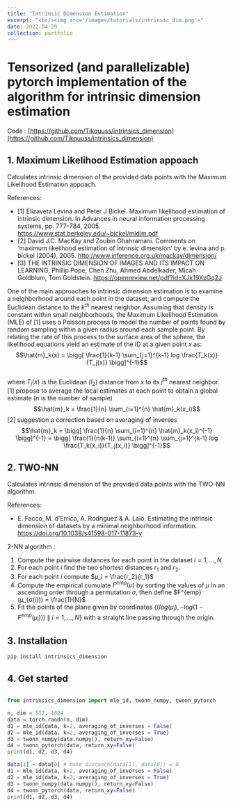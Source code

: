```yaml
---
title: "Intrinsic Dimension Estimation"
excerpt: "<br/><img src='/images/tutorials/intrinsic_dim.png'>"
date: 2022-04-29
collection: portfolio
---
```


# Tensorized (and parallelizable) pytorch implementation of the algorithm for intrinsic dimension estimation

Code : [https://github.com/Tikquuss/intrinsics_dimension](https://github.com/Tikquuss/intrinsics_dimension)

## 1. Maximum Likelihood Estimation appoach

Calculates intrinsic dimension of the provided data points with the Maximum Likelihood Estimation appoach.

References: 

* [1] Elizaveta Levina and Peter J Bickel. Maximum likelihood estimation of intrinsic dimension.  In Advances in neural information processing systems, pp. 777–784, 2005. https://www.stat.berkeley.edu/~bickel/mldim.pdf
* [2] David J.C. MacKay and Zoubin Ghahramani. Comments on ‘maximum likelihood estimation of intrinsic dimension’  by e. levina and p. bickel (2004), 2005. http://www.inference.org.uk/mackay/dimension/
* [3] THE INTRINSIC DIMENSION OF IMAGES AND ITS IMPACT ON LEARNING, Phillip Pope, Chen Zhu, Ahmed Abdelkader, Micah Goldblum, Tom Goldstein. https://openreview.net/pdf?id=XJk19XzGq2J


One of the main approaches to intrinsic dimension estimation is to examine a neighborhood around each point in the dataset, and compute the Euclidean distance to the $k^{th}$ nearest neighbor. Assuming that density is constant within small neighborhoods, the Maximum Likelihood Estimation (MLE) of [1] uses a Poisson process to model the number of points found by random sampling within a given radius around each sample point. By relating the rate of this process to the surface area of the sphere, the likelihood equations yield an estimate of the ID at a given point $x$ as: 
$$\hat{m}_k(x) = \bigg[ \frac{1}{k-1} \sum_{j=1}^{k-1} log \frac{T_k(x)}{T_j(x)} \bigg]^{-1}$$  
where $T_j(x)$ is the Euclidean ($l_2$) distance from $x$ to its $j^{th}$ nearest neighbor. [1] propose to average the local estimates at each point to obtain a global estimate ($n$ is the number of sample) 
$$\hat{m}_k = \frac{1}{n} \sum_{i=1}^{n} \hat{m}_k(x_i)$$ 
[2] suggestion a correction based on averaging of inverses 
$$\hat{m}_k = \bigg[ \frac{1}{n} \sum_{i=1}^{n} \hat{m}_k(x_i)^{-1} \bigg]^{-1} = \bigg[ \frac{1}{n(k-1)} \sum_{i=1}^{n} \sum_{j=1}^{k-1} log \frac{T_k(x_i)}{T_j(x_i)} \bigg]^{-1}$$ 

## 2. TWO-NN
Calculates intrinsic dimension of the provided data points with the TWO-NN algorithm.

References: 
* E. Facco, M. d’Errico, A. Rodriguez & A. Laio. Estimating the intrinsic dimension of datasets by a minimal neighborhood information. https://doi.org/10.1038/s41598-017-11873-y

2-NN algorithm :
1. Compute the pairwise distances for each point in the dataset $i = 1, …, N$.
2. For each point $i$ find the two shortest distances $r_1$ and $r_2$.
3. For each point $i$ compute $µ_i = \frac{r_2}{r_1}$
4. Compute the empirical cumulate $F^{emp}(μ)$ by sorting the values of $μ$ in an ascending order through a permutation $σ$, then define $F^{emp}(μ_{σ(i)}) = \frac{1}{N}$
5. Fit the points of the plane given by coordinates $\{(log(μ_i), −log(1−F^{emp}(μ_i))) \ \| \ i=1,..., N\}$ with a straight line passing through the origin.

## 3. Installation
```bash
pip install intrinsics_dimension
```

## 4. Get started

```python

from intrinsics_dimension import mle_id, twonn_numpy, twonn_pytorch

n, dim = 512, 1024
data = torch.randn(n, dim)
d1 = mle_id(data, k=2, averaging_of_inverses = False)
d2 = mle_id(data, k=2, averaging_of_inverses = True)
d3 = twonn_numpy(data.numpy(), return_xy=False)
d4 = twonn_pytorch(data, return_xy=False)
print(d1, d2, d3, d4)

data[1] = data[0] # make distance(data[1], data[0]) = 0
d1 = mle_id(data, k=2, averaging_of_inverses = False)
d2 = mle_id(data, k=2, averaging_of_inverses = True)
d3 = twonn_numpy(data.numpy(), return_xy=False)
d4 = twonn_pytorch(data, return_xy=False)
print(d1, d2, d3, d4)
```